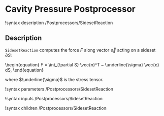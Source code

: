 # Cavity Pressure Postprocessor

!syntax description /Postprocessors/SidesetReaction

## Description

`SidesetReaction` computes the force $F$ along vector $\vec{e}$ acting on a sideset $\partial S$:

\begin{equation}
  F = \int_{\partial S} \vec{n}^T ~ \underline{\sigma}  \vec{e}  dS,
\end{equation}

where $\underline{\sigma}$ is the stress tensor.

!syntax parameters /Postprocessors/SidesetReaction

!syntax inputs /Postprocessors/SidesetReaction

!syntax children /Postprocessors/SidesetReaction
